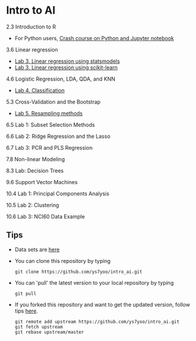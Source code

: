 # Intro to AI

2.3 Introduction to R 
   * For Python users, [Crash course on Python and Jupyter notebook](code_python/lab2.ipynb)

3.6 Linear regression
   * [Lab 3. Linear regression using statsmodels](code_python/lab3.ipynb)
   * [Lab 3. Linear regression using scikit-learn](code_python/lab3-sklearn.ipynb)   

4.6 Logistic Regression, LDA, QDA, and KNN
   * [Lab 4. Classification](code_python/lab4.ipynb)   

5.3 Cross-Validation and the Bootstrap
   * [Lab 5. Resampling methods](code_python/lab5.ipynb)

6.5 Lab 1: Subset Selection Methods

6.6 Lab 2: Ridge Regression and the Lasso

6.7 Lab 3: PCR and PLS Regression

7.8 Non-linear Modeling

8.3 Lab: Decision Trees

9.6 Support Vector Machines

10.4 Lab 1: Principal Components Analysis

10.5 Lab 2: Clustering

10.6 Lab 3: NCI60 Data Example

## Tips
  * Data sets are [here](https://github.com/ys7yoo/intro_ai/tree/master/data)
  
  * You can clone this repository by typing
    ```
    git clone https://github.com/ys7yoo/intro_ai.git
    ```
  * You can 'pull' the latest version to your local repository by typing
    ```
    git pull
    ```
  * If you forked this repository and want to get the updated version, follow tips [here](https://stackoverflow.com/questions/26757353/re-fork-a-repository-on-github).
    ```
    git remote add upstream https://github.com/ys7yoo/intro_ai.git
    git fetch upstream
    git rebase upstream/master
    ```


